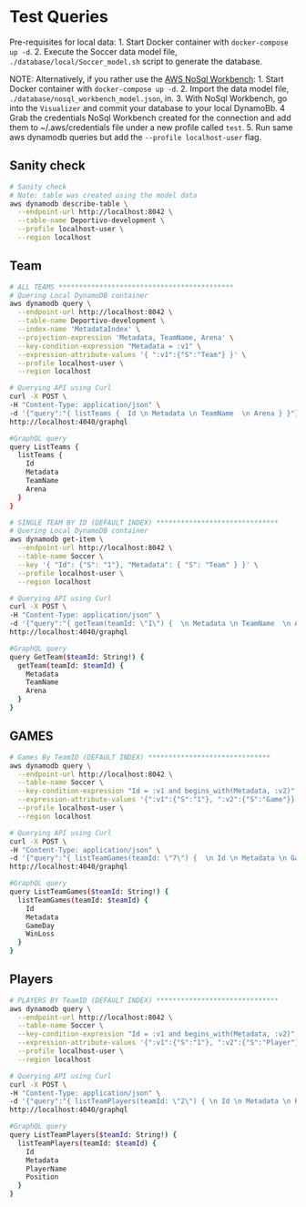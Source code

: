# Test Queries

Pre-requisites for local data:
    1. Start Docker container with `docker-compose up -d`.
    2. Execute the Soccer data model file, `./database/local/Soccer_model.sh` script to generate the database.

NOTE: Alternatively, if you rather use the [AWS NoSql Workbench](https://docs.aws.amazon.com/amazondynamodb/latest/developerguide/workbench.settingup.html):
    1. Start Docker container with `docker-compose up -d`.
    2. Import the data model file, `./database/nosql_workbench_model.json`, in.
    3. With NoSql Workbench, go into the `Visualizer` and commit your database to your local DynamoBb.
    4  Grab the credentials NoSql Workbench created for the connection and add them to ~/.aws/credentials file under a new profile called `test`.
    5. Run same aws dynamodb queries but add the `--profile localhost-user` flag.

## Sanity check

```bash
# Sanity check
# Note: table was created using the model data
aws dynamodb describe-table \
  --endpoint-url http://localhost:8042 \
  --table-name Deportivo-development \
  --profile localhost-user \
  --region localhost
```

## Team

```bash
# ALL TEAMS *******************************************
# Quering Local DynamoDB container
aws dynamodb query \
  --endpoint-url http://localhost:8042 \
  --table-name Deportivo-development \
  --index-name 'MetadataIndex' \
  --projection-expression 'Metadata, TeamName, Arena' \
  --key-condition-expression "Metadata = :v1" \
  --expression-attribute-values '{ ":v1":{"S":"Team"} }' \
  --profile localhost-user \
  --region localhost

# Querying API using Curl 
curl -X POST \
-H "Content-Type: application/json" \
-d '{"query":"{ listTeams {  Id \n Metadata \n TeamName  \n Arena } }"}' \
http://localhost:4040/graphql

#GraphQL query
query ListTeams {
  listTeams {
    Id
    Metadata
    TeamName
    Arena
  }
}

# SINGLE TEAM BY ID (DEFAULT INDEX) ******************************
# Quering Local DynamoDB container
aws dynamodb get-item \
  --endpoint-url http://localhost:8042 \
  --table-name Soccer \
  --key '{ "Id": {"S": "1"}, "Metadata": { "S": "Team" } }' \
  --profile localhost-user \
  --region localhost

# Querying API using Curl
curl -X POST \
-H "Content-Type: application/json" \
-d '{"query":"{ getTeam(teamId: \"1\") {  \n Metadata \n TeamName  \n Arena \n } }"}' \
http://localhost:4040/graphql

#GraphQL query
query GetTeam($teamId: String!) {
  getTeam(teamId: $teamId) {
    Metadata
    TeamName
    Arena
  }
}
```

## GAMES

```bash
# Games By TeamID (DEFAULT INDEX) ******************************
aws dynamodb query \
  --endpoint-url http://localhost:8042 \
  --table-name Soccer \
  --key-condition-expression "Id = :v1 and begins_with(Metadata, :v2)" \
  --expression-attribute-values '{":v1":{"S":"1"}, ":v2":{"S":"Game"}}' \
  --profile localhost-user \
  --region localhost

# Querying API using Curl
curl -X POST \
-H "Content-Type: application/json" \
-d '{"query":"{ listTeamGames(teamId: \"7\") {  \n Id \n Metadata \n GameDay \n WinLoss \n } }"}' \
http://localhost:4040/graphql

#GraphQL query
query ListTeamGames($teamId: String!) {
  listTeamGames(teamId: $teamId) {
    Id
    Metadata
    GameDay
    WinLoss
  }
}
```

## Players

```bash
# PLAYERS BY TeamID (DEFAULT INDEX) ******************************
aws dynamodb query \
  --endpoint-url http://localhost:8042 \
  --table-name Soccer \
  --key-condition-expression "Id = :v1 and begins_with(Metadata, :v2)" \
  --expression-attribute-values '{":v1":{"S":"1"}, ":v2":{"S":"Player"}}' \
  --profile localhost-user \
  --region localhost

# Querying API using Curl
curl -X POST \
-H "Content-Type: application/json" \
-d '{"query":"{ listTeamPlayers(teamId: \"2\") { \n Id \n Metadata \n PlayerName \n Position \n } }"}' \
http://localhost:4040/graphql

#GraphQL query
query ListTeamPlayers($teamId: String!) {
  listTeamPlayers(teamId: $teamId) {
    Id
    Metadata
    PlayerName
    Position
  }
}
```
